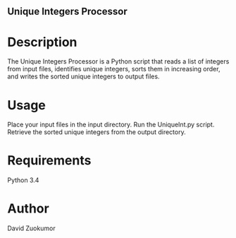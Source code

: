 ## Unique Integers Processor
# Description
The Unique Integers Processor is a Python script that reads a list of integers from input files, identifies unique integers, sorts them in increasing order, and writes the sorted unique integers to output files.

# Usage
Place your input files in the input directory.
Run the UniqueInt.py script.
Retrieve the sorted unique integers from the output directory.

# Requirements
Python 3.4

# Author
David Zuokumor
